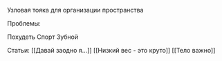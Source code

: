 Узловая тояка для организации пространства

Проблемы:

Похудеть
Спорт
Зубной

Статьи:
[[Давай заодно я...]]
[[Низкий вес - это круто]]
[[Тело важно]]